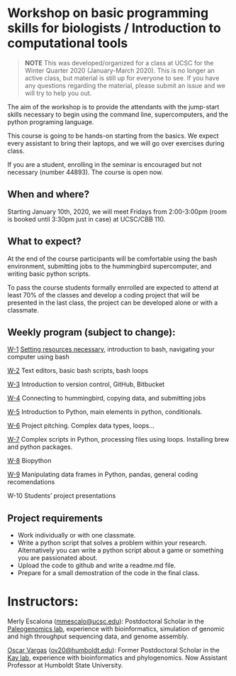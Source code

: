 # Workshop on basic programming skills for biologists / Introduction to computational tools

> **NOTE** 
> This was developed/organized for a class at UCSC for the Winter Quarter 2020 (January-March 2020). 
> This is no longer an active class, but material is still up for everyone to see.
> If you have any questions regarding the material, please submit an issue and we will try to help you out.
> 

The aim of the workshop is to provide the attendants with the jump-start skills necessary to begin using the command line, supercomputers, and the python programing language. 

This course is going to be hands-on starting from the basics. We expect every assistant to bring their laptops, and we will go over exercises during class.

If you are a student, enrolling in the seminar is encouraged but not necessary (number 44893). The course is open now.


## When and where?

Starting January 10th, 2020, we will meet Fridays from 2:00-3:00pm (room is booked until 3:30pm just in case) at UCSC/CBB 110.

## What to expect?

At the end of the course participants will be comfortable using the bash environment, submitting jobs to the hummingbird supercomputer, and writing basic python scripts.

To pass the course students formally enrrolled are expected to attend at least 70% of the classes and develop a coding project that will be presented in the last class, the project can be developed alone or with a classmate.

## Weekly program (subject to change):

[W-1](https://github.com/merlyescalona/ucsc-eeb-intro2comptools/tree/master/week_01) [Setting resources necessary](https://github.com/merlyescalona/ucsc-eeb-intro2comptools/tree/master/week_00), introduction to bash, navigating your computer using bash

[W-2](https://github.com/merlyescalona/ucsc-eeb-intro2comptools/tree/master/week_02) Text editors, basic bash scripts, bash loops

[W-3](https://github.com/merlyescalona/ucsc-eeb-intro2comptools/tree/master/week_03) Introduction to version control, GitHub, Bitbucket

[W-4](https://github.com/merlyescalona/ucsc-eeb-intro2comptools/tree/master/week_04) Connecting to hummingbird, copying data, and submitting jobs

[W-5](https://github.com/merlyescalona/ucsc-eeb-intro2comptools/tree/master/week_05) Introduction to Python, main elements in python, conditionals. 

[W-6](https://github.com/merlyescalona/ucsc-eeb-intro2comptools/tree/master/week_06) Project pitching. Complex data types, loops...

[W-7](https://github.com/merlyescalona/ucsc-eeb-intro2comptools/tree/master/week_07) Complex scripts in Python, processing files using loops. Installing brew and python packages.

[W-8](https://github.com/merlyescalona/ucsc-eeb-intro2comptools/tree/master/week_08) Biopython

[W-9](https://github.com/merlyescalona/ucsc-eeb-intro2comptools/tree/master/week_09) Manipulating data frames in Python, pandas, general coding recomendations

W-10 Students’ project presentations

## Project requirements

- Work individually or with one classmate.
- Write a python script that solves a problem within your research. Alternatively you can write a python script about a game or something you are passionated about.
- Upload the code to github and write a readme.md file.
- Prepare for a small demostration of the code in the final class.

# Instructors:

Merly Escalona (<mmescalo@ucsc.edu>): Postdoctoral Scholar in the [Paleogenomics lab](https://pgl.soe.ucsc.edu), experience with bioinformatics, simulation of genomic and high throughput sequencing data, and genome assembly.


[Oscar Vargas](http://oscarmvargas.com/) (<ov20@humboldt.edu>): Former Postdoctoral Scholar in the [Kay lab](http://kay.eeb.ucsc.edu/), experience with bioinformatics and phylogenomics. Now Assistant Professor at Humboldt State University.







